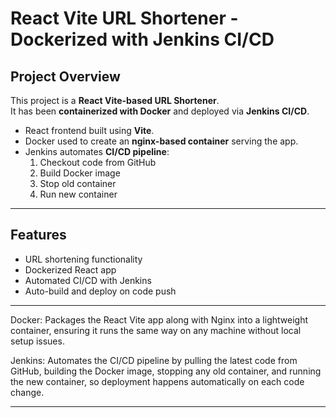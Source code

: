 # React Vite URL Shortener - Dockerized with Jenkins CI/CD

## Project Overview
This project is a **React Vite-based URL Shortener**.  
It has been **containerized with Docker** and deployed via **Jenkins CI/CD**.

- React frontend built using **Vite**.
- Docker used to create an **nginx-based container** serving the app.
- Jenkins automates **CI/CD pipeline**:
  1. Checkout code from GitHub
  2. Build Docker image
  3. Stop old container
  4. Run new container

---

## Features
- URL shortening functionality
- Dockerized React app
- Automated CI/CD with Jenkins
- Auto-build and deploy on code push

---

Docker: Packages the React Vite app along with Nginx into a lightweight container, ensuring it runs the same way on any machine without local setup issues.

Jenkins: Automates the CI/CD pipeline by pulling the latest code from GitHub, building the Docker image, stopping any old container, and running the new container, so deployment happens automatically on each code change.

---


